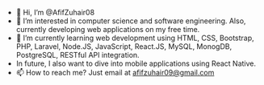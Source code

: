 - 👋 Hi, I’m @AfifZuhair08
- 👀 I’m interested in computer science and software engineering. Also, currently developing web applications on my free time.
- 🌱 I’m currently learning web development using HTML, CSS, Bootstrap, PHP, Laravel, Node.JS, JavaScript, React.JS, MySQL, MonogDB, PostgreSQL, RESTful API integration. 
- In future, I also want to dive into mobile applications using React Native.
- 📫 How to reach me? Just email at afifzuhair09@gmail.com

<!---
AfifZuhair08/AfifZuhair08 is a ✨ special ✨ repository because its `README.md` (this file) appears on your GitHub profile.
You can click the Preview link to take a look at your changes.
--->
